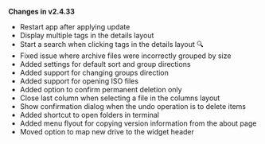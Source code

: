 **Changes in v2.4.33**

- Restart app after applying update 
- Display multiple tags in the details layout
- Start a search when clicking tags in the details layout 🔍
- Fixed issue where archive files were incorrectly grouped by size
- Added settings for default sort and group directions
- Added support for changing groups direction
- Added support for opening ISO files
- Added option to confirm permanent deletion only
- Close last column when selecting a file in the columns layout
- Show confirmation dialog when the undo operation is to delete items
- Added shortcut to open folders in terminal 
- Added menu flyout for copying version information from the about page
- Moved option to map new drive to the widget header
